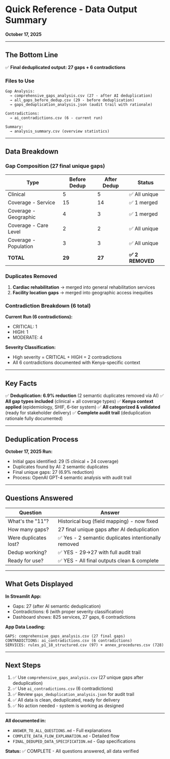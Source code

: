 # Quick Reference - Data Output Summary

**October 17, 2025**

---

## The Bottom Line

✅ **Final deduplicated output: 27 gaps + 6 contradictions**

### Files to Use

```
Gap Analysis:
  → comprehensive_gaps_analysis.csv (27 - after AI deduplication)
  → all_gaps_before_dedup.csv (29 - before deduplication)
  → gaps_deduplication_analysis.json (audit trail with rationale)

Contradictions:
  → ai_contradictions.csv (6 - current run)

Summary:
  → analysis_summary.csv (overview statistics)
```

---

## Data Breakdown

### Gap Composition (27 final unique gaps)

| Type                  | Before Dedup | After Dedup | Status            |
| --------------------- | ------------ | ----------- | ----------------- |
| Clinical              | 5            | 5           | ✅ All unique     |
| Coverage - Service    | 15           | 14          | ✅ 1 merged       |
| Coverage - Geographic | 4            | 3           | ✅ 1 merged       |
| Coverage - Care Level | 2            | 2           | ✅ All unique     |
| Coverage - Population | 3            | 3           | ✅ All unique     |
| **TOTAL**             | **29**       | **27**      | **✅ 2 REMOVED**  |

### Duplicates Removed

1. **Cardiac rehabilitation** → merged into general rehabilitation services
2. **Facility location gaps** → merged into geographic access inequities

### Contradiction Breakdown (6 total)

**Current Run (6 contradictions):**

- CRITICAL: 1
- HIGH: 1
- MODERATE: 4

**Severity Classification:**
- High severity = CRITICAL + HIGH = 2 contradictions
- All 6 contradictions documented with Kenya-specific context

---

## Key Facts

✅ **Deduplication: 6.9% reduction** (2 semantic duplicates removed via AI)
✅ **All gap types included** (clinical + all coverage types)
✅ **Kenya context applied** (epidemiology, SHIF, 6-tier system)
✅ **All categorized & validated** (ready for stakeholder delivery)
✅ **Complete audit trail** (deduplication rationale fully documented)

---

## Deduplication Process

**October 17, 2025 Run:**
- Initial gaps identified: 29 (5 clinical + 24 coverage)
- Duplicates found by AI: 2 semantic duplicates
- Final unique gaps: 27 (6.9% reduction)
- Process: OpenAI GPT-4 semantic analysis with audit trail

---

## Questions Answered

| Question              | Answer                                               |
| --------------------- | ---------------------------------------------------- |
| What's the "11"?      | Historical bug (field mapping) - now fixed           |
| How many gaps?        | 27 final unique gaps after AI deduplication          |
| Were duplicates lost? | ✅ Yes - 2 semantic duplicates intentionally removed |
| Dedup working?        | ✅ YES - 29→27 with full audit trail                 |
| Ready for use?        | ✅ YES - All final outputs clean & complete          |

---

## What Gets Displayed

**In Streamlit App:**

- Gaps: 27 (after AI semantic deduplication)
- Contradictions: 6 (with proper severity classification)
- Dashboard shows: 825 services, 27 gaps, 6 contradictions

**App Data Loading:**

```
GAPS: comprehensive_gaps_analysis.csv (27 final gaps)
CONTRADICTIONS: ai_contradictions.csv (6 contradictions)
SERVICES: rules_p1_18_structured.csv (97) + annex_procedures.csv (728)
```

---

## Next Steps

1. ✅ Use `comprehensive_gaps_analysis.csv` (27 unique gaps after deduplication)
2. ✅ Use `ai_contradictions.csv` (6 contradictions)
3. ✅ Review `gaps_deduplication_analysis.json` for audit trail
4. ✅ All data is clean, deduplicated, ready for delivery
5. ✅ No action needed - system is working as designed

---

**All documented in:**

- `ANSWER_TO_ALL_QUESTIONS.md` - Full explanations
- `COMPLETE_DATA_FLOW_EXPLANATION.md` - Detailed flow
- `FINAL_DEDUPED_DATA_SPECIFICATION.md` - Gap specifications

**Status:** ✅ COMPLETE - All questions answered, all data verified
